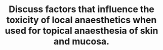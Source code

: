 ---
title: "Discuss factors that influence the toxicity of local anaesthetics when used for topical anaesthesia of skin and mucosa."
entityType: SAQ
exam: PEX
college: ANZCA
year: 2020
sitting: B
question: 9
passRate: 8
EC_expectedDomains:
- "This question had a very low pass rate as most candidates only addressed part of the question."
EC_errorsCommon:
- "Common mistakes included limiting the discussion to local anaesthetic systemic toxicity (LAST) and not discussing other forms of toxicity resulting from metabolites, pharmacodynamic effects, drug interactions and allergic reactions. Another common mistake was to only discuss the absorption of topical anaesthetics without acknowledging other pharmacokinetic processes."
- "Despite having a low pass rate, candidates typically wrote long answers. The long answers included topics that did not answer the question, such as detail on the mechanism of action of local anaesthetics, or added peripheral support to the answer, such as lengthy descriptions of the symptoms of LAST. Finally, using examples of local anaesthetics that are not used for topical anaesthesia did not attract any marks. In summary candidates are encouraged to read and answer the question carefully."
---